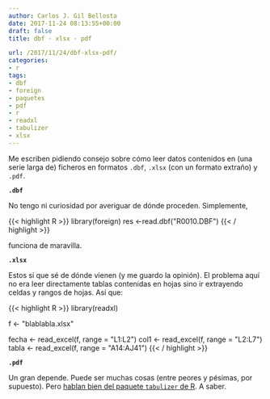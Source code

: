 ```yaml
---
author: Carlos J. Gil Bellosta
date: 2017-11-24 08:13:55+00:00
draft: false
title: dbf · xlsx · pdf

url: /2017/11/24/dbf-xlsx-pdf/
categories:
- r
tags:
- dbf
- foreign
- paquetes
- pdf
- r
- readxl
- tabulizer
- xlsx
---
```


Me escriben pidiendo consejo sobre cómo leer datos contenidos en (una serie larga de) ficheros en formatos `.dbf`, `.xlsx` (con un formato extraño) y `.pdf`.

**`.dbf`**

No tengo ni curiosidad por averiguar de dónde proceden. Simplemente,

{{< highlight R >}}
library(foreign)
res <-read.dbf("R0010.DBF")
{{< / highlight >}}

funciona de maravilla.

**`.xlsx`**

Estos sí que sé de dónde vienen (y me guardo la opinión). El problema aquí no era leer directamente tablas contenidas en hojas sino ir extrayendo celdas y rangos de hojas. Así que:

{{< highlight R >}}
library(readxl)

f <- "blablabla.xlsx"

fecha <- read_excel(f, range = "L1:L2")
col1  <- read_excel(f, range = "L2:L7")
tabla <- read_excel(f, range = "A14:AJ41")
{{< / highlight >}}

**`.pdf`**

Un gran depende. Puede ser muchas cosas (entre peores y pésimas, por supuesto). Pero [hablan bien del paquete `tabulizer` de R](https://datascienceplus.com/extracting-tables-from-pdfs-in-r-using-the-tabulizer-package/). A saber.


